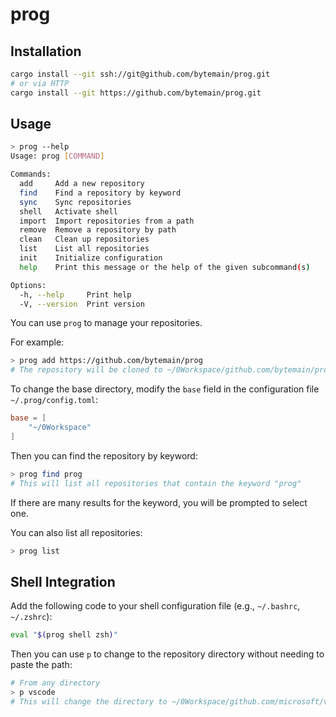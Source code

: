 # prog

## Installation

```sh
cargo install --git ssh://git@github.com/bytemain/prog.git
# or via HTTP
cargo install --git https://github.com/bytemain/prog.git
```

## Usage

```sh
> prog --help
Usage: prog [COMMAND]

Commands:
  add     Add a new repository
  find    Find a repository by keyword
  sync    Sync repositories
  shell   Activate shell
  import  Import repositories from a path
  remove  Remove a repository by path
  clean   Clean up repositories
  list    List all repositories
  init    Initialize configuration
  help    Print this message or the help of the given subcommand(s)

Options:
  -h, --help     Print help
  -V, --version  Print version
```

You can use `prog` to manage your repositories.

For example:

```sh
> prog add https://github.com/bytemain/prog
# The repository will be cloned to ~/0Workspace/github.com/bytemain/prog
```

To change the base directory, modify the `base` field in the configuration file `~/.prog/config.toml`:

```toml
base = [
    "~/0Workspace"
]
```

Then you can find the repository by keyword:

```sh
> prog find prog
# This will list all repositories that contain the keyword "prog"
```

If there are many results for the keyword, you will be prompted to select one.

You can also list all repositories:

```sh
> prog list
```

## Shell Integration

Add the following code to your shell configuration file (e.g., `~/.bashrc`, `~/.zshrc`):

```sh
eval "$(prog shell zsh)"
```

Then you can use `p` to change to the repository directory without needing to paste the path:

```sh
# From any directory
> p vscode
# This will change the directory to ~/0Workspace/github.com/microsoft/vscode
```
